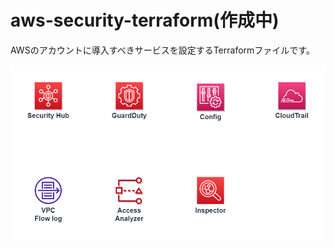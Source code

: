 # aws-security-terraform(作成中)
AWSのアカウントに導入すべきサービスを設定するTerraformファイルです。

<img width="600" alt="セキュリティ.drawio.png" src="セキュリティ.drawio.png">
